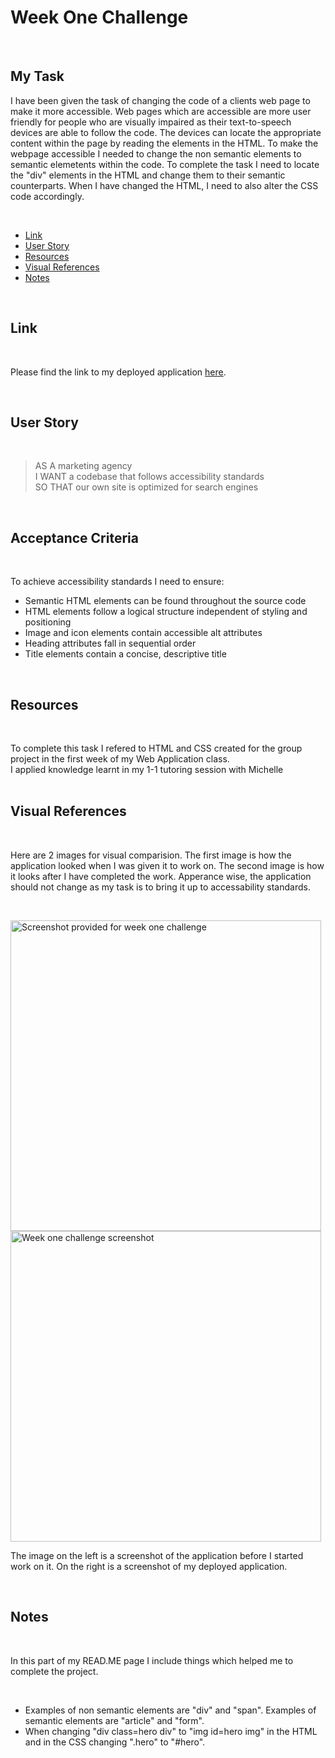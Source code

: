 # <h1>Week One Challenge</h1>
  <br/>
 <h2>My Task</h2> 
   <p>I have been given the task of changing the code of a clients web page to make it more accessible. Web pages which are accessible are more user friendly for people who are visually impaired as their text-to-speech devices are able to follow the code. The devices can locate the appropriate content within the page by reading the elements in the HTML. To make the webpage accessible I needed to change the non semantic elements to semantic elemetents within the code. To complete the task I need to locate the "div" elements in the HTML and change them to their semantic counterparts. When I have changed the HTML, I need to also alter the CSS code accordingly.</p>
  
 <br/>
  <ul>
    <li><a href="https://github.com/tyrkgithub/week-one-challenge/edit/main/README.md#link">Link</a></li>
    <li><a href="https://github.com/tyrkgithub/week-one-challenge/edit/main/README.md#user-story">User Story</a></li>
    <li><a href="https://github.com/tyrkgithub/week-one-challenge/edit/main/README.md#resources">Resources</a></li>
    <li><a href="https://github.com/tyrkgithub/week-one-challenge/edit/main/README.md#visual-references">Visual References</a></li>
    <li><a href="https://github.com/tyrkgithub/week-one-challenge/edit/main/README.md#notes">Notes</a></li>
  
  </ul>
  <br/>
  
 <h2>Link</h2>
  
  <br/>
  
  <p> Please find the link to my deployed application <a href="">here</a>. </p>
  
  <br/>
  
 <h2>User Story</h2>
  
  <br/>
  
  >AS A marketing agency<br/>
     I WANT a codebase that follows accessibility standards<br/>
     SO THAT our own site is optimized for search engines<br/>
  </p>
  
  <br/>
  
<h2>Acceptance Criteria</h2>

  <br/>
  
  <p>To achieve accessibility standards I need to ensure:</p>
  
  <ul>
    <li>Semantic HTML elements can be found throughout the source code</li>
    <li>HTML elements follow a logical structure independent of styling and positioning</li>
    <li>Image and icon elements contain accessible alt attributes</li>
    <li>Heading attributes fall in sequential order</li>
    <li>Title elements contain a concise, descriptive title</li>
  </ul>
  
  <br/>

<h2>Resources</h2>

  <br/>
 
  <p>To complete this task I refered to HTML and CSS created for the group project in the first week of my Web Application class.<br/>
   I applied knowledge learnt in my 1-1 tutoring session with Michelle<br/>
  
  <br/>

 <h2>Visual References</h2>
 
  <br/>

  <p>Here are 2 images for visual comparision. The first image is how the application looked when I was given it to work on. The second image is how it looks after I have completed the work. Apperance wise, the application should not change as my task is to bring it up to accessability standards.</p>

  <br/>

  <img width="497" alt="Screenshot provided for week one challenge" src="https://user-images.githubusercontent.com/118772733/206880866-750420e1-0255-45b9-a430-edc60162898c.png"><img width="497" alt="Week one challenge screenshot" src="https://user-images.githubusercontent.com/118772733/206878711-5315c72b-ed2d-4832-8ef3-da10b788d88b.png"><br/>
  
  <p>The image on the left is a screenshot of the application before I started work on it. On the right is a screenshot of my deployed application.</p>

  <br/>
  
 <h2>Notes</h2>
  
  <br/>
  
  <p>In this part of my READ.ME page I include things which helped me to complete the project.</p>
  
  <br/>
  
  <ul>
   <li>Examples of non semantic elements are "div" and "span". Examples of semantic elements are "article" and "form".</li>
   <li>When changing "div class=hero div" to "img id=hero img" in the HTML and in the CSS changing ".hero"  to "#hero".</p>



